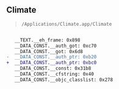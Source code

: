 ## Climate

> `/Applications/Climate.app/Climate`

```diff

   __TEXT.__eh_frame: 0x898
   __DATA_CONST.__auth_got: 0xc70
   __DATA_CONST.__got: 0x6d8
-  __DATA_CONST.__auth_ptr: 0xb20
+  __DATA_CONST.__auth_ptr: 0xbc0
   __DATA_CONST.__const: 0x31b8
   __DATA_CONST.__cfstring: 0x40
   __DATA_CONST.__objc_classlist: 0x278

```
